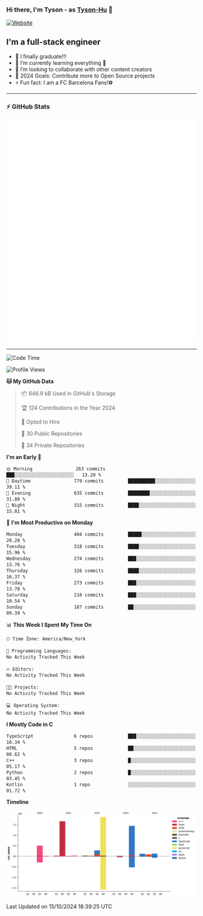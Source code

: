 ### Hi there, I'm Tyson - as [Tyson-Hu][website] 👋

[![Website](https://img.shields.io/website?label=Tianzhe.me&style=for-the-badge&url=https%3A%2F%2Ftianzhe.me)](https://tianzhe.me)


## I'm a full-stack engineer

- 🔭 I finally graduate!!!
- 🌱 I’m currently learning everything 🤣
- 👯 I’m looking to collaborate with other content creators
- 🥅 2024 Goals: Contribute more to Open Source projects
- ⚡ Fun fact: I am a FC Barcelona Fans!⚽️

---

### ⚡️ GitHub Stats
![](https://raw.githubusercontent.com/Tyson-Hu/github-stats-card/master/generated/overview.svg)
![](https://raw.githubusercontent.com/Tyson-Hu/github-stats-card/master/generated/languages.svg)

---

<!--START_SECTION:waka-->
![Code Time](http://img.shields.io/badge/Code%20Time-254%20hrs%205%20mins-blue)

![Profile Views](http://img.shields.io/badge/Profile%20Views-0-blue)

**🐱 My GitHub Data** 

> 📦 646.9 kB Used in GitHub's Storage 
 > 
> 🏆 124 Contributions in the Year 2024
 > 
> 💼 Opted to Hire
 > 
> 📜 30 Public Repositories 
 > 
> 🔑 34 Private Repositories 
 > 
**I'm an Early 🐤** 

```text
🌞 Morning                263 commits         ███░░░░░░░░░░░░░░░░░░░░░░   13.20 % 
🌆 Daytime                779 commits         ██████████░░░░░░░░░░░░░░░   39.11 % 
🌃 Evening                635 commits         ████████░░░░░░░░░░░░░░░░░   31.88 % 
🌙 Night                  315 commits         ████░░░░░░░░░░░░░░░░░░░░░   15.81 % 
```
📅 **I'm Most Productive on Monday** 

```text
Monday                   404 commits         █████░░░░░░░░░░░░░░░░░░░░   20.28 % 
Tuesday                  318 commits         ████░░░░░░░░░░░░░░░░░░░░░   15.96 % 
Wednesday                274 commits         ███░░░░░░░░░░░░░░░░░░░░░░   13.76 % 
Thursday                 326 commits         ████░░░░░░░░░░░░░░░░░░░░░   16.37 % 
Friday                   273 commits         ███░░░░░░░░░░░░░░░░░░░░░░   13.70 % 
Saturday                 210 commits         ███░░░░░░░░░░░░░░░░░░░░░░   10.54 % 
Sunday                   187 commits         ██░░░░░░░░░░░░░░░░░░░░░░░   09.39 % 
```


📊 **This Week I Spent My Time On** 

```text
🕑︎ Time Zone: America/New_York

💬 Programming Languages: 
No Activity Tracked This Week

🔥 Editors: 
No Activity Tracked This Week

🐱‍💻 Projects: 
No Activity Tracked This Week

💻 Operating System: 
No Activity Tracked This Week
```

**I Mostly Code in C** 

```text
TypeScript               6 repos             ███░░░░░░░░░░░░░░░░░░░░░░   10.34 % 
HTML                     5 repos             ██░░░░░░░░░░░░░░░░░░░░░░░   08.62 % 
C++                      3 repos             █░░░░░░░░░░░░░░░░░░░░░░░░   05.17 % 
Python                   2 repos             █░░░░░░░░░░░░░░░░░░░░░░░░   03.45 % 
Kotlin                   1 repo              ░░░░░░░░░░░░░░░░░░░░░░░░░   01.72 % 
```



**Timeline**

![Lines of Code chart](https://raw.githubusercontent.com/Tyson-Hu/Tyson-Hu/main/assets/bar_graph.png)


 Last Updated on 15/10/2024 18:39:25 UTC
<!--END_SECTION:waka-->


[website]: https://github.com/Tyson-Hu
